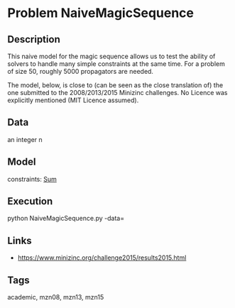 # Problem NaiveMagicSequence
## Description
This naive model for the magic sequence allows us to test the ability of solvers to handle many simple constraints at the same time.
For a problem of size 50, roughly 5000 propagators are needed.

The model, below, is close to (can be seen as the close translation of) the one submitted to the 2008/2013/2015 Minizinc challenges.
No Licence was explicitly mentioned (MIT Licence assumed).

## Data
  an integer n

## Model
  constraints: [Sum](http://pycsp.org/documentation/constraints/Sum)

## Execution
  python NaiveMagicSequence.py -data=<number>

## Links
  - https://www.minizinc.org/challenge2015/results2015.html

## Tags
  academic, mzn08, mzn13, mzn15
